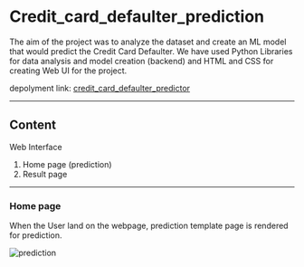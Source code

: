 # Credit_card_defaulter_prediction
The aim of the project was to analyze the dataset and create an ML model that would predict the Credit Card Defaulter. We have used Python Libraries for data analysis and model creation (backend) and HTML and CSS for creating Web UI for the project.

depolyment link: [credit_card_defaulter_predictor](https://web-production-db46.up.railway.app/)
<hr>
<h2>Content</h2>
Web Interface                          

1. Home page (prediction)
2. Result page
<hr>
<h3>Home page</h3>
When the User land on the webpage, prediction template page is rendered for prediction.

![prediction](https://github.com/gokul8747/Credit_card_defaulter_prediction/assets/90145993/ce081a38-574f-4456-848d-9814ce38b3e0)
